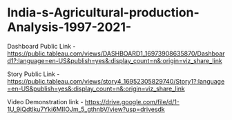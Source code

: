 # India-s-Agricultural-production-Analysis-1997-2021-


Dashboard Public Link - https://public.tableau.com/views/DASHBOARD1_16973908635870/Dashboard1?:language=en-US&publish=yes&:display_count=n&:origin=viz_share_link

Story Public Link - https://public.tableau.com/views/story4_16952305829740/Story1?:language=en-US&publish=yes&:display_count=n&:origin=viz_share_link


Video Demonstration link - https://drive.google.com/file/d/1-1U_9iQdtlku7Yki6MIIOJm_5_gthnbV/view?usp=drivesdk
